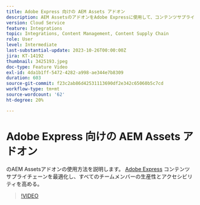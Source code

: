 ```yaml
---
title: Adobe Express 向けの AEM Assets アドオン
description: AEM AssetsのアドオンをAdobe Expressに使用して、コンテンツサプライチェーンを最適化し、すべてのチームメンバーの生産性とアクセシビリティを高める方法を説明します。
version: Cloud Service
feature: Integrations
topic: Integrations, Content Management, Content Supply Chain
role: User
level: Intermediate
last-substantial-update: 2023-10-26T00:00:00Z
jira: KT-14192
thumbnail: 3425193.jpeg
doc-type: Feature Video
exl-id: 4da1b1ff-5472-4282-a998-ae344e7b8309
duration: 603
source-git-commit: f23c2ab86d42531113690df2e342c65060b5c7cd
workflow-type: tm+mt
source-wordcount: '62'
ht-degree: 20%

---
```


# Adobe Express 向けの AEM Assets アドオン

のAEM Assetsアドオンの使用方法を説明します。 [Adobe Express](https://www.adobe.com/express/) コンテンツサプライチェーンを最適化し、すべてのチームメンバーの生産性とアクセシビリティを高める。

>[!VIDEO](https://video.tv.adobe.com/v/3425193/?learn=on)
